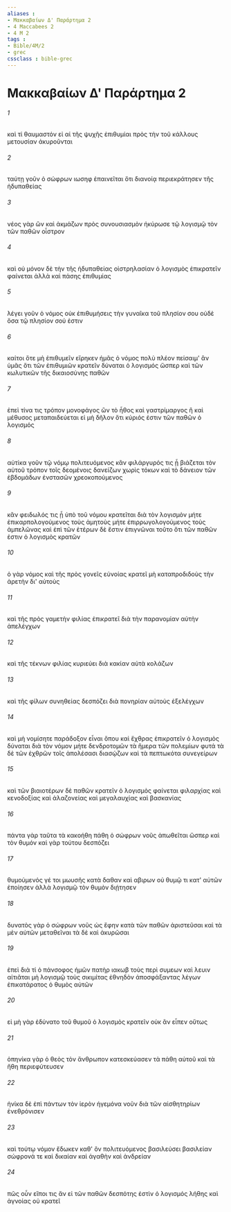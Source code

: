 ```yaml
---
aliases : 
- Μακκαβαίων Δ' Παράρτημα 2
- 4 Maccabees 2
- 4 M 2
tags : 
- Bible/4M/2
- grec
cssclass : bible-grec
---
```


# Μακκαβαίων Δ' Παράρτημα 2

###### 1
καὶ τί θαυμαστόν εἰ αἱ τῆς ψυχῆς ἐπιθυμίαι πρὸς τὴν τοῦ κάλλους μετουσίαν ἀκυροῦνται
###### 2
ταύτῃ γοῦν ὁ σώφρων ιωσηφ ἐπαινεῖται ὅτι διανοίᾳ περιεκράτησεν τῆς ἡδυπαθείας
###### 3
νέος γὰρ ὢν καὶ ἀκμάζων πρὸς συνουσιασμὸν ἠκύρωσε τῷ λογισμῷ τὸν τῶν παθῶν οἶστρον
###### 4
καὶ οὐ μόνον δὲ τὴν τῆς ἡδυπαθείας οἰστρηλασίαν ὁ λογισμὸς ἐπικρατεῖν φαίνεται ἀλλὰ καὶ πάσης ἐπιθυμίας
###### 5
λέγει γοῦν ὁ νόμος οὐκ ἐπιθυμήσεις τὴν γυναῖκα τοῦ πλησίον σου οὐδὲ ὅσα τῷ πλησίον σού ἐστιν
###### 6
καίτοι ὅτε μὴ ἐπιθυμεῖν εἴρηκεν ἡμᾶς ὁ νόμος πολὺ πλέον πείσαιμ' ἂν ὑμᾶς ὅτι τῶν ἐπιθυμιῶν κρατεῖν δύναται ὁ λογισμός ὥσπερ καὶ τῶν κωλυτικῶν τῆς δικαιοσύνης παθῶν
###### 7
ἐπεὶ τίνα τις τρόπον μονοφάγος ὢν τὸ ἦθος καὶ γαστρίμαργος ἢ καὶ μέθυσος μεταπαιδεύεται εἰ μὴ δῆλον ὅτι κύριός ἐστιν τῶν παθῶν ὁ λογισμός
###### 8
αὐτίκα γοῦν τῷ νόμῳ πολιτευόμενος κἂν φιλάργυρός τις ᾖ βιάζεται τὸν αὑτοῦ τρόπον τοῖς δεομένοις δανείζων χωρὶς τόκων καὶ τὸ δάνειον τῶν ἑβδομάδων ἐνστασῶν χρεοκοπούμενος
###### 9
κἂν φειδωλός τις ᾖ ὑπὸ τοῦ νόμου κρατεῖται διὰ τὸν λογισμὸν μήτε ἐπικαρπολογούμενος τοὺς ἀμητοὺς μήτε ἐπιρρωγολογούμενος τοὺς ἀμπελῶνας καὶ ἐπὶ τῶν ἑτέρων δὲ ἔστιν ἐπιγνῶναι τοῦτο ὅτι τῶν παθῶν ἐστιν ὁ λογισμὸς κρατῶν
###### 10
ὁ γὰρ νόμος καὶ τῆς πρὸς γονεῖς εὐνοίας κρατεῖ μὴ καταπροδιδοὺς τὴν ἀρετὴν δι' αὐτοὺς
###### 11
καὶ τῆς πρὸς γαμετὴν φιλίας ἐπικρατεῖ διὰ τὴν παρανομίαν αὐτὴν ἀπελέγχων
###### 12
καὶ τῆς τέκνων φιλίας κυριεύει διὰ κακίαν αὐτὰ κολάζων
###### 13
καὶ τῆς φίλων συνηθείας δεσπόζει διὰ πονηρίαν αὐτοὺς ἐξελέγχων
###### 14
καὶ μὴ νομίσητε παράδοξον εἶναι ὅπου καὶ ἔχθρας ἐπικρατεῖν ὁ λογισμὸς δύναται διὰ τὸν νόμον μήτε δενδροτομῶν τὰ ἥμερα τῶν πολεμίων φυτά τὰ δὲ τῶν ἐχθρῶν τοῖς ἀπολέσασι διασῴζων καὶ τὰ πεπτωκότα συνεγείρων
###### 15
καὶ τῶν βιαιοτέρων δὲ παθῶν κρατεῖν ὁ λογισμὸς φαίνεται φιλαρχίας καὶ κενοδοξίας καὶ ἀλαζονείας καὶ μεγαλαυχίας καὶ βασκανίας
###### 16
πάντα γὰρ ταῦτα τὰ κακοήθη πάθη ὁ σώφρων νοῦς ἀπωθεῖται ὥσπερ καὶ τὸν θυμόν καὶ γὰρ τούτου δεσπόζει
###### 17
θυμούμενός γέ τοι μωυσῆς κατὰ δαθαν καὶ αβιρων οὐ θυμῷ τι κατ' αὐτῶν ἐποίησεν ἀλλὰ λογισμῷ τὸν θυμὸν διῄτησεν
###### 18
δυνατὸς γὰρ ὁ σώφρων νοῦς ὡς ἔφην κατὰ τῶν παθῶν ἀριστεῦσαι καὶ τὰ μὲν αὐτῶν μεταθεῖναι τὰ δὲ καὶ ἀκυρῶσαι
###### 19
ἐπεὶ διὰ τί ὁ πάνσοφος ἡμῶν πατὴρ ιακωβ τοὺς περὶ συμεων καὶ λευιν αἰτιᾶται μὴ λογισμῷ τοὺς σικιμίτας ἐθνηδὸν ἀποσφάξαντας λέγων ἐπικατάρατος ὁ θυμὸς αὐτῶν
###### 20
εἰ μὴ γὰρ ἐδύνατο τοῦ θυμοῦ ὁ λογισμὸς κρατεῖν οὐκ ἂν εἶπεν οὕτως
###### 21
ὁπηνίκα γὰρ ὁ θεὸς τὸν ἄνθρωπον κατεσκεύασεν τὰ πάθη αὐτοῦ καὶ τὰ ἤθη περιεφύτευσεν
###### 22
ἡνίκα δὲ ἐπὶ πάντων τὸν ἱερὸν ἡγεμόνα νοῦν διὰ τῶν αἰσθητηρίων ἐνεθρόνισεν
###### 23
καὶ τούτῳ νόμον ἔδωκεν καθ' ὃν πολιτευόμενος βασιλεύσει βασιλείαν σώφρονά τε καὶ δικαίαν καὶ ἀγαθὴν καὶ ἀνδρείαν
###### 24
πῶς οὖν εἴποι τις ἄν εἰ τῶν παθῶν δεσπότης ἐστὶν ὁ λογισμός λήθης καὶ ἀγνοίας οὐ κρατεῖ
